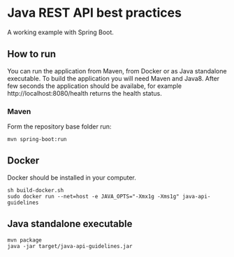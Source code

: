 # Java REST API best practices

A working example with Spring Boot.

## How to run
You can run the application from Maven, from Docker or as Java standalone executable. To build the application you will need Maven and Java8. After few seconds the application should be availabe, for example http://localhost:8080/health returns the health status.

### Maven
Form the repository base folder run:
```
mvn spring-boot:run
```

## Docker
Docker should be installed in your computer.
```
sh build-docker.sh
sudo docker run --net=host -e JAVA_OPTS="-Xmx1g -Xms1g" java-api-guidelines
```

## Java standalone executable
```
mvn package
java -jar target/java-api-guidelines.jar
```
